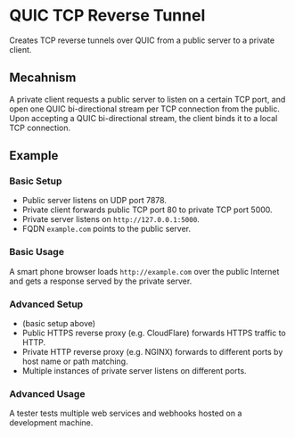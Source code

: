 # QUIC TCP Reverse Tunnel

Creates TCP reverse tunnels over QUIC from a public server to a private client.

## Mecahnism

A private client requests a public server to listen on a certain TCP port, and open one QUIC bi-directional stream per TCP connection from the public.
Upon accepting a QUIC bi-directional stream, the client binds it to a local TCP connection.

## Example

### Basic Setup

- Public server listens on UDP port 7878.
- Private client forwards public TCP port 80 to private TCP port 5000.
- Private server listens on `http://127.0.0.1:5000`.
- FQDN `example.com` points to the public server.

### Basic Usage

A smart phone browser loads `http://example.com` over the public Internet and gets a response served by the private server.

### Advanced Setup

- (basic setup above)
- Public HTTPS reverse proxy (e.g. CloudFlare) forwards HTTPS traffic to HTTP.
- Private HTTP reverse proxy (e.g. NGINX) forwards to different ports by host name or path matching.
- Multiple instances of private server listens on different ports.

### Advanced Usage

A tester tests multiple web services and webhooks hosted on a development machine.
